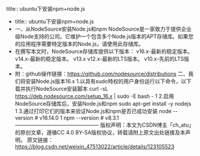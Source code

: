 title:: ubuntu下安装npm+node.js

- title:: ubuntu下安装npm+node.js
- 一、从NodeSource安装Node.js和npm
  NodeSource是一家致力于提供企业级Node支持的公司。它维护一个包含多个Node.js版本的APT存储库。如果您的应用程序需要特定版本的Node.js，请使用此存储库。
- 在撰写本文时，NodeSource存储库提供以下版本：
  v16.x-最新的稳定版本。
  v14.x-最新的稳定版本。
  v13.x
  v12.x-最新的LTS版本。
  v10.x-先前的LTS版本。
- 附：github操作链接：https://github.com/nodesource/distributions
  二、我们将安装Node.js版本16.x
  1.以具有sudo特权的用户身份运行以下命令，以下载并执行NodeSource安装脚本
  curl -sL https://deb.nodesource.com/setup_16.x | sudo -E bash -
  1
  2.启用NodeSource存储库后，安装Node.js和npm
  sudo apt-get install -y nodejs
  1
  3.通过打印它们的版本来验证Node.js和npm是否已成功安装
  node --version  # v16.14.0
  1
  npm --version  # v8.3.1
  ————————————————
  版权声明：本文为CSDN博主「ch_atu」的原创文章，遵循CC 4.0 BY-SA版权协议，转载请附上原文出处链接及本声明。
  原文链接：https://blog.csdn.net/weixin_47513022/article/details/123105523
